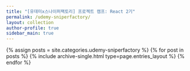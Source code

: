 ```yaml
---
title: "[유데미x스나이퍼팩토리] 프로젝트 캠프: React 2기"
permalink: /udemy-sniperfactory/
layout: collection
author-profile: true
sidebar_main: true
---
```


{% assign posts = site.categories.udemy-sniperfactory %}
{% for post in posts %} {% include archive-single.html type=page.entries_layout %} {% endfor %}
